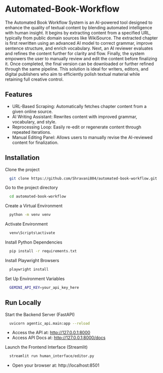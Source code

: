 
# Automated-Book-Workflow

The Automated Book Workflow System is an AI-powered tool designed to enhance the quality of textual content by blending automated intelligence with human insight. It begins by extracting content from a specified URL, typically from public domain sources like WikiSource. The extracted chapter is first rewritten using an advanced AI model to correct grammar, improve sentence structure, and enrich vocabulary. Next, an AI reviewer evaluates and refines the content further for clarity and flow. Finally, the system empowers the user to manually review and edit the content before finalizing it. Once completed, the final version can be downloaded or further refined through the same pipeline. This solution is ideal for writers, editors, and digital publishers who aim to efficiently polish textual material while retaining full creative control.


## Features

- URL-Based Scraping: Automatically fetches chapter content from a given online source.
- AI Writing Assistant: Rewrites content with improved grammar, vocabulary, and style.
- Reprocessing Loop: Easily re-edit or regenerate content through repeated iterations.
- Manual Editing Panel: Allows users to manually revise the AI-reviewed content for finalization.


## Installation

Clone the project

```bash
  git clone https://github.com/Shravani804/automated-book-workflow.git
```

Go to the project directory

```bash
  cd automated-book-workflow
```

Create a Virtual Environment

```bash
  python -m venv venv
```

Activate Environment

```bash
  venv\Scripts\activate
```

Install Python Dependencies
```bash
  pip install -r requirements.txt
```

Install Playwright Browsers
```bash
  playwright install
```

Set Up Environment Variables
```bash
  GEMINI_API_KEY=your_api_key_here
```


## Run Locally

Start the Backend Server (FastAPI)

```bash
  uvicorn agentic_api.main:app --reload
```
- Access the API at: http://127.0.0.1:8000
- Access API Docs at: http://127.0.0.1:8000/docs


Launch the Frontend Interface (Streamlit)

```bash
  streamlit run human_interface/editor.py
```
- Open your browser at: http://localhost:8501

